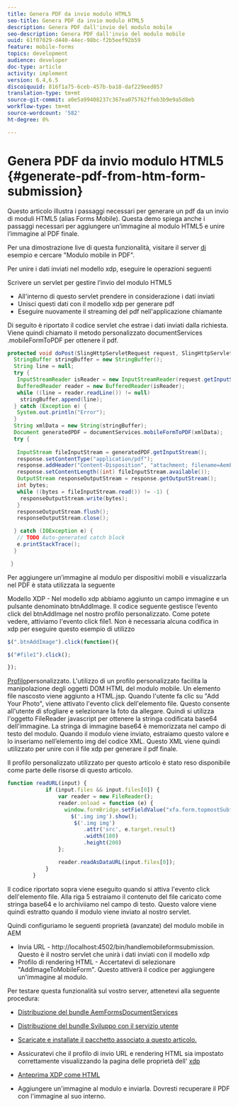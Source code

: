 ```yaml
---
title: Genera PDF da invio modulo HTML5
seo-title: Genera PDF da invio modulo HTML5
description: Genera PDF dall'invio del modulo mobile
seo-description: Genera PDF dall'invio del modulo mobile
uuid: 61f07029-d440-44ec-98bc-f2b5eef92b59
feature: mobile-forms
topics: development
audience: developer
doc-type: article
activity: implement
version: 6.4,6.5
discoiquuid: 816f1a75-6ceb-457b-ba18-daf229eed057
translation-type: tm+mt
source-git-commit: a0e5a99408237c367ea075762ffeb3b9e9a5d8eb
workflow-type: tm+mt
source-wordcount: '582'
ht-degree: 0%

---
```



# Genera PDF da invio modulo HTML5 {#generate-pdf-from-htm-form-submission}

Questo articolo illustra i passaggi necessari per generare un pdf da un invio di moduli HTML5 (alias Forms Mobile). Questa demo spiega anche i passaggi necessari per aggiungere un’immagine al modulo HTML5 e unire l’immagine al PDF finale.

Per una dimostrazione live di questa funzionalità, visitare il server [di](https://forms.enablementadobe.com/content/samples/samples.html?query=0) esempio e cercare &quot;Modulo mobile in PDF&quot;.

Per unire i dati inviati nel modello xdp, eseguire le operazioni seguenti

Scrivere un servlet per gestire l’invio del modulo HTML5

* All&#39;interno di questo servlet prendere in considerazione i dati inviati
* Unisci questi dati con il modello xdp per generare pdf
* Eseguire nuovamente il streaming del pdf nell&#39;applicazione chiamante

Di seguito è riportato il codice servlet che estrae i dati inviati dalla richiesta. Viene quindi chiamato il metodo personalizzato documentServices .mobileFormToPDF per ottenere il pdf.

```java
protected void doPost(SlingHttpServletRequest request, SlingHttpServletResponse response) {
  StringBuffer stringBuffer = new StringBuffer();
  String line = null;
  try {
   InputStreamReader isReader = new InputStreamReader(request.getInputStream(), "UTF-8");
   BufferedReader reader = new BufferedReader(isReader);
   while ((line = reader.readLine()) != null)
    stringBuffer.append(line);
  } catch (Exception e) {
   System.out.println("Error");
  }
  String xmlData = new String(stringBuffer);
  Document generatedPDF = documentServices.mobileFormToPDF(xmlData);
  try {
   
   InputStream fileInputStream = generatedPDF.getInputStream();
   response.setContentType("application/pdf");
   response.addHeader("Content-Disposition", "attachment; filename=AemFormsRocks.pdf");
   response.setContentLength((int) fileInputStream.available());
   OutputStream responseOutputStream = response.getOutputStream();
   int bytes;
   while ((bytes = fileInputStream.read()) != -1) {
    responseOutputStream.write(bytes);
   }
   responseOutputStream.flush();
   responseOutputStream.close();

  } catch (IOException e) {
   // TODO Auto-generated catch block
   e.printStackTrace();
  }

 }
```

Per aggiungere un’immagine al modulo per dispositivi mobili e visualizzarla nel PDF è stata utilizzata la seguente

Modello XDP - Nel modello xdp abbiamo aggiunto un campo immagine e un pulsante denominato btnAddImage. Il codice seguente gestisce l’evento click del btnAddImage nel nostro profilo personalizzato. Come potete vedere, attiviamo l&#39;evento click file1. Non è necessaria alcuna codifica in xdp per eseguire questo esempio di utilizzo

```javascript
$(".btnAddImage").click(function(){

$("#file1").click();

});
```

[Profilo](https://helpx.adobe.com/livecycle/help/mobile-forms/creating-profile.html#CreatingCustomProfiles)personalizzato. L&#39;utilizzo di un profilo personalizzato facilita la manipolazione degli oggetti DOM HTML del modulo mobile. Un elemento file nascosto viene aggiunto a HTML.jsp. Quando l&#39;utente fa clic su &quot;Add Your Photo&quot;, viene attivato l&#39;evento click dell&#39;elemento file. Questo consente all&#39;utente di sfogliare e selezionare la foto da allegare. Quindi si utilizza l&#39;oggetto FileReader javascript per ottenere la stringa codificata base64 dell&#39;immagine. La stringa di immagine base64 è memorizzata nel campo di testo del modulo. Quando il modulo viene inviato, estraiamo questo valore e lo inseriamo nell’elemento img del codice XML. Questo XML viene quindi utilizzato per unire con il file xdp per generare il pdf finale.

Il profilo personalizzato utilizzato per questo articolo è stato reso disponibile come parte delle risorse di questo articolo.

```javascript
function readURL(input) {
            if (input.files && input.files[0]) {
                var reader = new FileReader();
                reader.onload = function (e) {
                  window.formBridge.setFieldValue("xfa.form.topmostSubform.Page1.base64image",reader.result);
                    $('.img img').show();
                     $('.img img')
                        .attr('src', e.target.result)
                        .width(180)
                        .height(200)
                };

                reader.readAsDataURL(input.files[0]);
            }
        }
```

Il codice riportato sopra viene eseguito quando si attiva l&#39;evento click dell&#39;elemento file. Alla riga 5 estraiamo il contenuto del file caricato come stringa base64 e lo archiviiamo nel campo di testo. Questo valore viene quindi estratto quando il modulo viene inviato al nostro servlet.

Quindi configuriamo le seguenti proprietà (avanzate) del modulo mobile in AEM

* Invia URL - http://localhost:4502/bin/handlemobileformsubmission. Questo è il nostro servlet che unirà i dati inviati con il modello xdp
* Profilo di rendering HTML - Accertatevi di selezionare &quot;AddImageToMobileForm&quot;. Questo attiverà il codice per aggiungere un&#39;immagine al modulo.

Per testare questa funzionalità sul vostro server, attenetevi alla seguente procedura:

* [Distribuzione del bundle AemFormsDocumentServices](/help/forms/assets/common-osgi-bundles/AEMFormsDocumentServices.core-1.0-SNAPSHOT.jar)

* [Distribuzione del bundle Sviluppo con il servizio utente](/help/forms/assets/common-osgi-bundles/DevelopingWithServiceUser.jar)

* [Scaricate e installate il pacchetto associato a questo articolo.](assets/pdf-from-mobile-form-submission.zip)

* Assicuratevi che il profilo di invio URL e rendering HTML sia impostato correttamente visualizzando la pagina delle proprietà dell&#39; [xdp](http://localhost:4502/libs/fd/fm/gui/content/forms/formmetadataeditor.html/content/dam/formsanddocuments/schengen.xdp)

* [Anteprima XDP come HTML](http://localhost:4502/content/dam/formsanddocuments/schengen.xdp/jcr:content)

* Aggiungere un&#39;immagine al modulo e inviarla. Dovresti recuperare il PDF con l&#39;immagine al suo interno.

